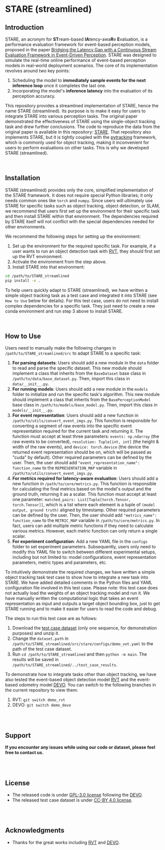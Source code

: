 ﻿# STARE (streamlined)

## Introduction

STARE, an acronym for **ST**ream-based **lA**tency-awa**R**e **E**valuation, is a performance evaluation framework for event-based perception models, proposed in the paper [Bridging the Latency Gap with a Continuous Stream Evaluation Framework in Event-Driven Perception](https://www.researchsquare.com/article/rs-6135923/v1). STARE was designed to simulate the real-time online performance of event-based perception models in real-world deployment scenarios. The core of its implementation revolves around two key points:

1.  Scheduling the model to **immediately sample events for the next inference loop** once it completes the last one.
2.  Incorporating the model's **inference latency** into the evaluation of its perception accuracy.

This repository provides a streamlined implementation of STARE, hence the name STARE (streamlined). Its purpose is to make it easy for users to integrate STARE into various perception tasks.
The original paper demonstrated the effectiveness of STARE using the single-object tracking task and drew further conclusions. The code to reproduce the data from the original paper is available in this repository: [STARE](https://github.com/IIVEventGroup/STARE). That repository also implements STARE, but it is tightly coupled with the [pytracking](https://github.com/visionml/pytracking) framework, which is commonly used for object tracking, making it inconvenient for users to perform evaluations on other tasks. This is why we developed STARE (streamlined).

<br>

## Installation

STARE (streamlined) provides only the core, simplified implementation of the STARE framework. It does not require special Python libraries; it only needs common ones like `torch` and `numpy`.
Since users will ultimately use STARE for specific tasks such as object tracking, object detection, or SLAM, we recommend that users first set up the environment for their specific task and then install STARE within that environment. The dependencies required by STARE itself will not conflict with the special dependencies needed for other environments.

We recommend the following steps for setting up the environment:

1.  Set up the environment for the required specific task. For example, if a user wants to run an object detection task with [RVT](https://github.com/uzh-rpg/RVT), they should first set up the RVT environment.
2.  Activate the environment from the step above.
3.  Install STARE into that environment:

```bash
cd /path/to/STARE_streamlined
pip install -e .
```

To help users quickly adapt to STARE (streamlined), we have written a simple object tracking task as a test case and integrated it into STARE (see `How to Use` below for details). For this test case, users do not need to install complex dependencies for a specific task. They just need to create a new conda environment and run step 3 above to install STARE.

<br>

## How to Use

Users need to manually make the following changes in `/path/to/STARE_streamlined/src` to adapt STARE to a specific task:

1.  **For parsing datasets**: Users should add a new module in the `data` folder to read and parse the specific dataset. This new module should implement a class that inherits from the `BaseDataset` base class in `/path/to/data/base_dataset.py`. Then, import this class in `data/__init__.py`.
2.  **For running models**: Users should add a new module in the `models` folder to initialize and run the specific task's algorithm. This new module should implement a class that inherits from the `BasePerceptionModel` base class in `/path/to/models/base_model.py`. Then, import this class in `models/__init__.py`.
3.  **For event representation**: Users should add a new function in `/path/to/utils/convert_event_imgs.py`. This function is responsible for converting a segment of raw events into the specific event representation required for the current task and returning it. The function must accept at least three parameters: `events: np.ndarray` (the raw events to be converted), `resolution: Tuple[int, int]` (the height & width of the raw events), and `device: torch.device` (the device the returned event representation should be on, which will be passed as "cuda" by default). Other required parameters can be defined by the user.
    Then, the user should add `"event_representation_name": function_name` to the `REPRESENTATION_MAP` variable in `/path/to/utils/convert_event_imgs.py`.
4.  **For metrics required for latency-aware evaluation**: Users should add a new function in `/path/to/core/metrics.py`. This function is responsible for calculating the final metrics based on the model's output and the ground truth, returning it as a scalar. This function must accept at least one parameter: `matched_pairs: List[Tuple[torch.Tensor, torch.Tensor]]`, which is a list where each element is a tuple of `(model output, ground truth)` aligned by timestamp. Other required parameters can be defined by the user.
    Then, the user should add `"metrics_name": function_name` to the `METRIC_MAP` variable in `/path/to/core/metrics.py`.
    In fact, users can add multiple metric functions if they need to calculate various metrics. However, each metric function can only return a single scalar.
5.  **For experiment configuration**: Add a new YAML file in the `configs` folder to set experiment parameters. Subsequently, users only need to modify this YAML file to switch between different experimental setups, including but not limited to: model configurations, event representation parameters, metric types and parameters, etc.

To intuitively demonstrate the required changes, we have written a simple object tracking task test case to show how to integrate a new task into STARE. We have added detailed comments in the Python files and YAML configuration file involved in this test case.
Please note: this test case does not actually load the weights of an object tracking model and run it. We have manually written the computational logic that takes an event representation as input and outputs a target object bounding box, just to get STARE running and to make it easier for users to read the code and debug.

The steps to run this test case are as follows:

1.  Download the [test case dataset](https://drive.google.com/file/d/1oY7BHheLXazzakZjoQaoG3nHHZBac1mk/view?usp=sharing) (only one sequence, for demonstration purposes) and unzip it.
2.  Change the `dataset.path` in `/path/to/STARE_streamlined/src/stare/configs/demo_vot.yaml` to the path of the test case dataset.
3.  Run `cd /path/to/STARE_streamlined` and then `python -m main`. The results will be saved in `/path/to/STARE_streamlined/../test_case_results`.

To demonstrate how to integrate tasks other than object tracking, we have also tested the event-based object detection model [RVT](https://github.com/uzh-rpg/RVT) and the event-based odometry model [DEVO](https://github.com/tum-vision/DEVO?tab=readme-ov-file). You can switch to the following branches in the current repository to view them:

1.  RVT: `git switch demo_rvt`
2.  DEVO: `git switch demo_devo`

<br><br>

## Support

**If you encounter any issues while using our code or dataset, please feel free to contact us.**

<br><br>

## License

- The released code is under [GPL-3.0 license](https://www.gnu.org/licenses/gpl-3.0.en.html) following the [DEVO](https://github.com/tum-vision/DEVO).
- The released test case dataset is under [CC-BY 4.0 license](https://creativecommons.org/licenses/by/4.0/).

<br><br>

## Acknowledgments

- Thanks for the great works including [RVT](https://github.com/uzh-rpg/RVT) and [DEVO](https://github.com/tum-vision/DEVO).

